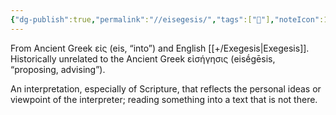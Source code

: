 ```yaml
---
{"dg-publish":true,"permalink":"//eisegesis/","tags":["🌱"],"noteIcon":1}
---
```


From Ancient Greek εἰς (eis, “into”) and English [[+/Exegesis\|Exegesis]]. Historically unrelated to the Ancient Greek εἰσήγησις (eisḗgēsis, “proposing, advising”).

An interpretation, especially of Scripture, that reflects the personal ideas or viewpoint of the interpreter; reading something into a text that is not there.

